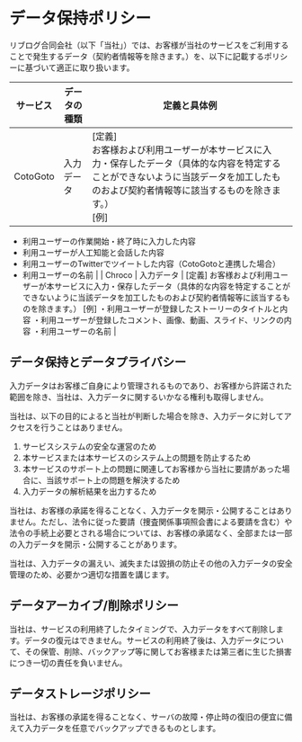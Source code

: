 # データ保持ポリシー

リブログ合同会社（以下「当社」）では、お客様が当社のサービスをご利用することで発生するデータ（契約者情報等を除きます。）を、以下に記載するポリシーに基づいて適正に取り扱います。

| サービス | データの種類 | 定義と具体例 |
| --- | --- | --- |
| CotoGoto | 入力データ | [定義]<br>お客様および利用ユーザーが本サービスに入力・保存したデータ（具体的な内容を特定することができないように当該データを加工したものおよび契約者情報等に該当するものを除きます。）<br>[例]
* 利用ユーザーの作業開始・終了時に入力した内容
* 利用ユーザーが人工知能と会話した内容
* 利用ユーザーのTwitterでツイートした内容（CotoGotoと連携した場合）
* 利用ユーザーの名前 |
| Chroco | 入力データ | [定義]
お客様および利用ユーザーが本サービスに入力・保存したデータ（具体的な内容を特定することができないように当該データを加工したものおよび契約者情報等に該当するものを除きます。）
[例]
・利用ユーザーが登録したストーリーのタイトルと内容
・利用ユーザーが登録したコメント、画像、動画、スライド、リンクの内容
・利用ユーザーの名前 |

## データ保持とデータプライバシー

入力データはお客様ご自身により管理されるものであり、お客様から許諾された範囲を除き、当社は、入力データに関するいかなる権利も取得しません。

当社は、以下の目的によると当社が判断した場合を除き、入力データに対してアクセスを行うことはありません。

1. サービスシステムの安全な運営のため
2. 本サービスまたは本サービスのシステム上の問題を防止するため
3. 本サービスのサポート上の問題に関連してお客様から当社に要請があった場合に、当該サポート上の問題を解決するため
4. 入力データの解析結果を出力するため

当社は、お客様の承諾を得ることなく、入力データを開示・公開することはありません。ただし、法令に従った要請（捜査関係事項照会書による要請を含む）や法令の手続上必要とされる場合については、お客様の承諾なく、全部または一部の入力データを開示・公開することがあります。

当社は、入力データの漏えい、滅失または毀損の防止その他の入力データの安全管理のため、必要かつ適切な措置を講じます。

## データアーカイブ/削除ポリシー

当社は、サービスの利用終了したタイミングで、入力データをすべて削除します。データの復元はできません。サービスの利用終了後は、入力データについて、その保管、削除、バックアップ等に関してお客様または第三者に生じた損害につき一切の責任を負いません。

## データストレージポリシー

当社は、お客様の承諾を得ることなく、サーバの故障・停止時の復旧の便宜に備えて入力データを任意でバックアップできるものとします。
